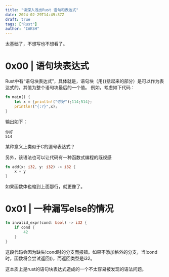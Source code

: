 ```yaml
---
title: "读深入浅出Rust 语句和表达式"
date: 2024-02-29T14:49:37Z
draft: true
tags: ["Rust"]
author: "IAKSH"
---
```


太基础了，不想写也不想看了。
<!--more-->
# 0x00 | 语句块表达式
Rust中有“语句块表达式”，具体就是，语句块（用{}括起来的部分）是可以作为表达式的，其值为整个语句块最后的一个值。
例如，考虑如下代码：
```rust
fn main() {
    let x = {println!("你好");114;514};
    println!("{:?}",x);
}
```
输出如下：
```
你好
514
```
某种意义上类似于C的逗号表达式？

另外，该语法也可以让代码有一种函数式编程的既视感
```rust
fn add(x: i32, y: i32) -> i32 {
	x + y
}
```
如果函数体也缩到上面那行，就更像了。

# 0x01 | 一种漏写else的情况
```rust
fn invalid_expr(cond: bool) -> i32 {
	if cond {
		42
	}
}
```
这段代码会因为缺失!cond时的分支而报错。如果不添加格外的分支，当!cond时，函数将会尝试返回()，而返回类型是i32。

这本质上是rust的语句块表达式造成的一个不太容易被发现的语法问题。